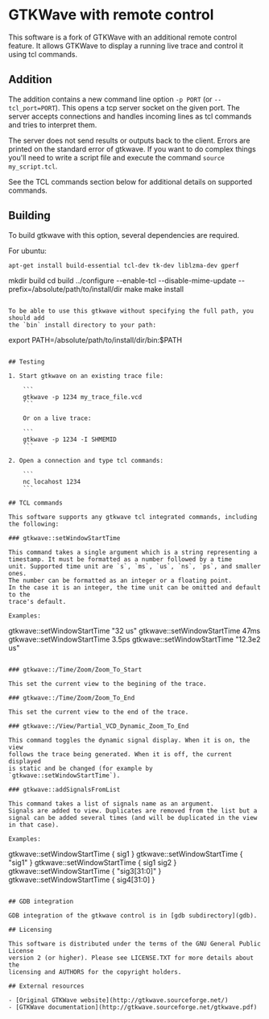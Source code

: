 # GTKWave with remote control

This software is a fork of GTKWave with an additional remote control feature. It
allows GTKWave to display a running live trace and control it using tcl commands.

## Addition

The addition contains a new command line option `-p PORT` (or `--tcl_port=PORT`).
This opens a tcp server socket on the given port. The server accepts connections
and handles incoming lines as tcl commands and tries to interpret them.

The server does not send results or outputs back to the client. Errors are printed
on the standard error of gtkwave. If you want to do complex things you'll need to
write a script file and execute the command `source my_script.tcl`.

See the TCL commands section below for additional details on supported commands.

## Building

To build gtkwave with this option, several dependencies are required.

For ubuntu:
```
apt-get install build-essential tcl-dev tk-dev liblzma-dev gperf

```
mkdir build
cd build
../configure --enable-tcl --disable-mime-update --prefix=/absolute/path/to/install/dir
make
make install
```

To be able to use this gtkwave without specifying the full path, you should add
the `bin` install directory to your path:
```
export PATH=/absolute/path/to/install/dir/bin:$PATH
```

## Testing

1. Start gtkwave on an existing trace file:
   
    ```
    gtkwave -p 1234 my_trace_file.vcd
    ```

    Or on a live trace:

    ```
    gtkwave -p 1234 -I SHMEMID
    ```

2. Open a connection and type tcl commands:
   
    ```
    nc locahost 1234
    ```

## TCL commands

This software supports any gtkwave tcl integrated commands, including the following:

### gtkwave::setWindowStartTime

This command takes a single argument which is a string representing a
timestamp. It must be formatted as a number followed by a time
unit. Supported time unit are `s`, `ms`, `us`, `ns`, `ps`, and smaller ones.
The number can be formatted as an integer or a floating point.
In the case it is an integer, the time unit can be omitted and default to the
trace's default.

Examples:
```
gtkwave::setWindowStartTime "32 us"
gtkwave::setWindowStartTime 47ms
gtkwave::setWindowStartTime 3.5ps
gtkwave::setWindowStartTime "12.3e2 us"
```

### gtkwave::/Time/Zoom/Zoom_To_Start

This set the current view to the begining of the trace.

### gtkwave::/Time/Zoom/Zoom_To_End

This set the current view to the end of the trace.

### gtkwave::/View/Partial_VCD_Dynamic_Zoom_To_End

This command toggles the dynamic signal display. When it is on, the view
follows the trace being generated. When it is off, the current displayed
is static and be changed (for example by `gtkwave::setWindowStartTime`).

### gtkwave::addSignalsFromList

This command takes a list of signals name as an argument.
Signals are added to view. Duplicates are removed from the list but a signal can be added several times (and will be duplicated in the view in that case).

Examples:
```
gtkwave::setWindowStartTime { sig1 }
gtkwave::setWindowStartTime { "sig1" }
gtkwave::setWindowStartTime { sig1 sig2 }
gtkwave::setWindowStartTime { "sig3[31:0]" }
gtkwave::setWindowStartTime { sig4\[31:0\] }
```

## GDB integration

GDB integration of the gtkwave control is in [gdb subdirectory](gdb).

## Licensing

This software is distributed under the terms of the GNU General Public License
version 2 (or higher). Please see LICENSE.TXT for more details about the
licensing and AUTHORS for the copyright holders.

## External resources

- [Original GTKWave website](http://gtkwave.sourceforge.net/)
- [GTKWave documentation](http://gtkwave.sourceforge.net/gtkwave.pdf)
